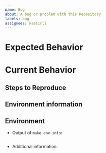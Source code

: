 ```yaml
---
name: Bug
about: A bug or problem with this Repository
labels: bug
assignees: ksatirli
---
```


# Expected Behavior

<!-- Describe the behavior you are expecting as detailed as possible.     -->
<!-- This helps us understand your report better and allows us to triage. -->

# Current Behavior

<!-- Describe what actually happens as detailed as possible.              -->
<!-- This helps us understand your report better and allows us to triage. -->

## Steps to Reproduce

<!-- Describe how to reproduce the issue. Use as much detail as possible. -->
<!-- This helps us understand your report better and allows us to triage. -->
<!-- Use this part of the Issue to share any additional information.      -->
<!-- Code examples and screenshots are welcome, too!                      -->

## Environment information

<!-- Use this part of the Issue to share any additional information. -->
<!-- Code examples and screenshots are welcome, too!                 -->

## Environment

* Output of `make env-info`:

```text

```

* Additional information:

<!-- Share any additional information you have in this section. -->
